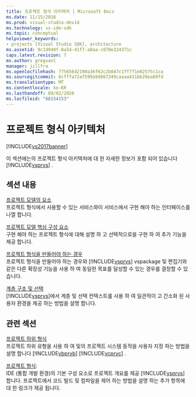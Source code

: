 ```yaml
---
title: 프로젝트 형식 아키텍처 | Microsoft Docs
ms.date: 11/15/2016
ms.prod: visual-studio-dev14
ms.technology: vs-ide-sdk
ms.topic: conceptual
helpviewer_keywords:
- projects [Visual Studio SDK], architecture
ms.assetid: 9c1d940f-8a54-41f7-a8aa-c870e324371c
caps.latest.revision: 7
ms.author: gregvanl
manager: jillfra
ms.openlocfilehash: 775656d2190a36f62c2b047c1ff7f1e02575c1ca
ms.sourcegitcommit: 6cfffa72af599a9d667249caaaa411bb28ea69fd
ms.translationtype: MT
ms.contentlocale: ko-KR
ms.lasthandoff: 09/02/2020
ms.locfileid: "68154153"
---
```

# <a name="project-types-architecture"></a>프로젝트 형식 아키텍처
[!INCLUDE[vs2017banner](../../includes/vs2017banner.md)]

이 섹션에는의 프로젝트 형식 아키텍처에 대 한 자세한 정보가 포함 되어 있습니다 [!INCLUDE[vsprvs](../../includes/vsprvs-md.md)] .  
  
## <a name="in-this-section"></a>섹션 내용  
 [프로젝트 모델의 요소](../../extensibility/internals/elements-of-a-project-model.md)  
 프로젝트 형식에서 사용할 수 있는 서비스와이 서비스에서 구현 해야 하는 인터페이스를 나열 합니다.  
  
 [프로젝트 모델 핵심 구성 요소](../../extensibility/internals/project-model-core-components.md)  
 구현 해야 하는 프로젝트 형식에 대해 설명 하 고 선택적으로을 구현 하 여 추가 기능을 제공 합니다.  
  
 [프로젝트 형식을 만들어야 하는 경우](../../extensibility/internals/when-to-create-project-types.md)  
 프로젝트 형식을 만들어야 하는 경우와 [!INCLUDE[vsprvs](../../includes/vsprvs-md.md)] vspackage 및 편집기와 같은 다른 확장성 기능을 사용 하 여 동일한 목표를 달성할 수 있는 경우를 결정할 수 있습니다.  
  
 [계층 구조 및 선택](../../extensibility/internals/hierarchies-and-selection.md)  
 [!INCLUDE[vsprvs](../../includes/vsprvs-md.md)]에서 계층 및 선택 컨텍스트를 사용 하 여 일관적이 고 간소화 된 사용자 환경을 제공 하는 방법을 설명 합니다.  
  
## <a name="related-sections"></a>관련 섹션  
 [프로젝트 하위 형식](../../extensibility/internals/project-subtypes.md)  
 프로젝트 하위 유형을 사용 하 여 및의 프로젝트 시스템 동작을 사용자 지정 하는 방법을 설명 합니다 [!INCLUDE[vbprvb](../../includes/vbprvb-md.md)] [!INCLUDE[vcprvc](../../includes/vcprvc-md.md)] .  
  
 [프로젝트 형식](../../extensibility/internals/project-types.md):  
 IDE (통합 개발 환경)의 기본 구성 요소로 프로젝트 개요를 제공 [!INCLUDE[vsprvs](../../includes/vsprvs-md.md)] 합니다. 프로젝트에서 코드 빌드 및 컴파일을 제어 하는 방법을 설명 하는 추가 항목에 대 한 링크가 제공 됩니다.
